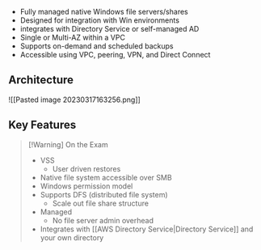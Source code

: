 
- Fully managed native Windows file servers/shares
- Designed for integration with Win environments
- integrates with Directory Service or self-managed AD
- Single or Multi-AZ within a VPC
- Supports on-demand and scheduled backups
- Accessible using VPC, peering, VPN, and Direct Connect

## Architecture

![[Pasted image 20230317163256.png]]

## Key Features

>[!Warning] On the Exam
> - VSS
> 	- User driven restores
> - Native file system accessible over SMB
> - Windows permission model
> - Supports DFS (distributed file system)
> 	- Scale out file share structure
> - Managed
> 	- No file server admin overhead
> - Integrates with [[AWS Directory Service|Directory Service]] and your own directory